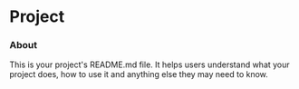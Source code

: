 Project
=======

### About

This is your project's README.md file. It helps users understand what your
project does, how to use it and anything else they may need to know.